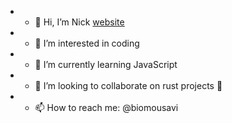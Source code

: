 - - 👋 Hi, I’m Nick [website](https://biomousavi.com/)
- - 👀 I’m interested in coding 
- - 🌱 I’m currently learning JavaScript 
- - 💞️ I’m looking to collaborate on rust projects 👀 
- - 📫 How to reach me: @biomousavi
